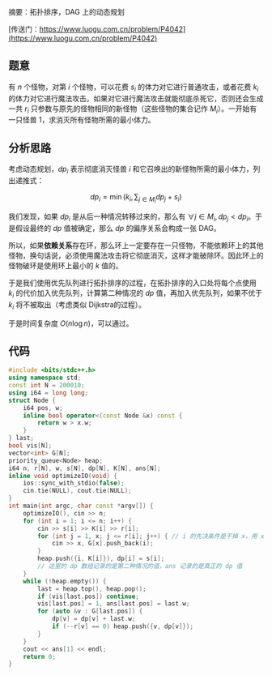摘要：拓扑排序，DAG 上的动态规划

[传送门：https://www.luogu.com.cn/problem/P4042](https://www.luogu.com.cn/problem/P4042)

## 题意

有 $n$ 个怪物，对第 $i$ 个怪物，可以花费 $s_i$ 的体力对它进行普通攻击，或者花费 $k_i$ 的体力对它进行魔法攻击。如果对它进行魔法攻击就能彻底杀死它，否则还会生成一共 $r_i$ 只参数与原先的怪物相同的新怪物（这些怪物的集合记作 $M_i$）。一开始有一只怪兽 $1$，求消灭所有怪物所需的最小体力。

## 分析思路

考虑动态规划，$dp_i$ 表示彻底消灭怪兽 $i$ 和它召唤出的新怪物所需的最小体力，列出递推式：

$$
dp_i = \min(k_i, \sum_{j \in M_i} dp_j + s_i)
$$

我们发现，如果 $dp_i$ 是从后一种情况转移过来的，那么有 $\forall j \in M_i, dp_j < dp_i$。于是假设最终的 $dp$ 值被确定，那么 $dp$ 的偏序关系会构成一张 DAG。

所以，如果**依赖关系**存在环，那么环上一定要存在一只怪物，不能依赖环上的其他怪物，换句话说，必须使用魔法攻击将它彻底消灭，这样才能破除环。因此环上的怪物破环是使用环上最小的 $k$ 值的。

于是我们使用优先队列进行拓扑排序的过程，在拓扑排序的入口处将每个点使用 $k_i$ 的代价加入优先队列，计算第二种情况的 $dp$ 值，再加入优先队列，如果不优于 $k_i$ 将不被取出（考虑类似 Dijkstra的过程）。

于是时间复杂度 $O(n \log n)$，可以通过。

## 代码

```cpp
#include <bits/stdc++.h>
using namespace std;
const int N = 200010;
using i64 = long long;
struct Node {
    i64 pos, w;
    inline bool operator<(const Node &x) const {
        return w > x.w;
    }
} last;
bool vis[N];
vector<int> G[N];
priority_queue<Node> heap;
i64 n, r[N], w, s[N], dp[N], K[N], ans[N];
inline void optimizeIO(void) {
    ios::sync_with_stdio(false);
    cin.tie(NULL), cout.tie(NULL);
}
int main(int argc, char const *argv[]) {
    optimizeIO(), cin >> n;
    for (int i = 1; i <= n; i++) {
        cin >> s[i] >> K[i] >> r[i];
        for (int j = 1, x; j <= r[i]; j++) { // i 的先决条件是干掉 x，用 x 更新 i
            cin >> x, G[x].push_back(i);
        }
        heap.push({i, K[i]}), dp[i] = s[i];
        // 这里的 dp 数组记录的是第二种情况的值，ans 记录的是真正的 dp 值
    }
    while (!heap.empty()) {
        last = heap.top(), heap.pop();
        if (vis[last.pos]) continue;
        vis[last.pos] = 1, ans[last.pos] = last.w;
        for (auto &v : G[last.pos]) {
            dp[v] = dp[v] + last.w;
            if (--r[v] == 0) heap.push({v, dp[v]});
        }
    }
    cout << ans[1] << endl;
    return 0;
}

```
